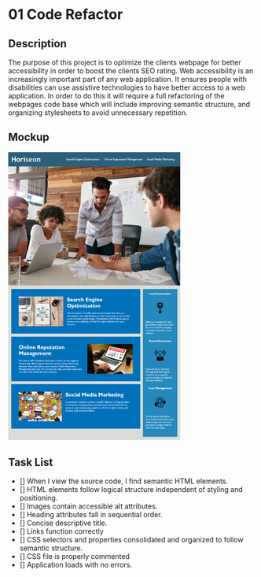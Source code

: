 # 01 Code Refactor

## Description

The purpose of this project is to optimize the clients webpage for better accessibility in order to boost the clients SEO rating. Web accessibility is an increasingly important part of any web application. It ensures people with disabilities can use assistive technologies to have better access to a web application. In order to do this it will require a full refactoring of the webpages code base which will include improving semantic structure, and organizing stylesheets to avoid unnecessary repetition.

## Mockup

<img src="Develop/assets/images/01-html-css-git-homework-demo.png" alt="original mockup of webpage" width="350" />

## Task List

- [] When I view the source code, I find semantic HTML elements.
- [] HTML elements follow logical structure independent of styling and positioning.
- [] Images contain accessible alt attributes.
- [] Heading attributes fall in sequential order.
- [] Concise descriptive title.
- [] Links function correctly
- [] CSS selectors and properties consolidated and organized to follow semantic structure.
- [] CSS file is properly commented
- [] Application loads with no errors.
